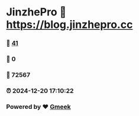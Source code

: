 # JinzhePro :link: https://blog.jinzhepro.cc 
### :page_facing_up: [41](https://blog.jinzhepro.cc/tag.html) 
### :speech_balloon: 0 
### :hibiscus: 72567 
### :alarm_clock: 2024-12-20 17:10:22 
### Powered by :heart: [Gmeek](https://github.com/Meekdai/Gmeek)
